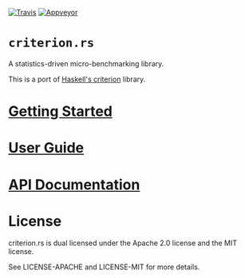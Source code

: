 [![Travis](https://travis-ci.org/japaric/criterion.rs.svg?branch=master)](https://travis-ci.org/japaric/criterion.rs)
[![Appveyor](https://ci.appveyor.com/api/projects/status/4255ads9ctpupcl2?svg=true)](https://ci.appveyor.com/project/japaric/criterion.rs)

# `criterion.rs`

A statistics-driven micro-benchmarking library.

This is a port of [Haskell's criterion][haskell] library.

# [Getting Started][start]
# [User Guide][guide]
# [API Documentation][docs]

# License

criterion.rs is dual licensed under the Apache 2.0 license and the MIT license.

See LICENSE-APACHE and LICENSE-MIT for more details.

[docs]: https://japaric.github.io/criterion.rs/criterion/
[guide]: https://japaric.github.io/criterion.rs/book/index.html
[start]: https://japaric.github.io/criterion.rs/book/getting_started.html
[haskell]: https://hackage.haskell.org/package/criterion
